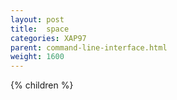 ```yaml
---
layout: post
title:  space
categories: XAP97
parent: command-line-interface.html
weight: 1600
---
```


{% children %}
